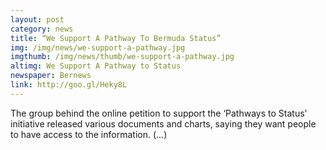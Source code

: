 ```yaml
---
layout: post
category: news
title: “We Support A Pathway To Bermuda Status”
img: /img/news/we-support-a-pathway.jpg
imgthumb: /img/news/thumb/we-support-a-pathway.jpg
altimg: We Support A Pathway to Status
newspaper: Bernews
link: http://goo.gl/Heky8L
---
```

The group behind the online petition to support the ‘Pathways to Status’ initiative released various documents and charts, saying they want people to have access to the information. (...)

